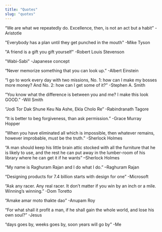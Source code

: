 ```yaml
---
title: "Quotes"
slug: "quotes"
---
```

“We are what we repeatedly do. Excellence, then, is not an act but a habit” - Aristotle 

"Everybody has a plan until they get punched in the mouth" -Mike Tyson

"A friend is a gift you gift yourself" -Robert Louis Stevenson

"Wabi-Sabi" -Japanese concept

“Never memorize something that you can look up.” -Albert Einstein

“I go to work every day with two missions, No. 1: how can I make my bosses more money? And No. 2: how can I get some of it?” -Stephen A. Smith

“You know what the difference is between you and me? I make this look GOOD.” -Will Smith

“Jodi Tor Dak Shune Keu Na Ashe, Ekla Cholo Re” -Rabindranath Tagore

“It is better to beg forgiveness, than ask permission.” -Grace Murray Hopper

“When you have eliminated all which is impossible, then whatever remains, however improbable, must be the truth.” -Sherlock Holmes

“A man should keep his little brain attic stocked with all the furniture that he is likely to use, and the rest he can put away in the lumber-room of his library where he can get it if he wants” –Sherlock Holmes

“My name is Raghuram Rajan and I do what I do.” –Raghuram Rajan

“Designing products for 7.4 billion starts with design for one” -Microsoft

“Ask any racer. Any real racer. It don’t matter if you win by an inch or a mile. Winning’s winning.” -Dom Toretto

“Amake amar moto thakte dao” -Anupam Roy

“For what shall it profit a man, if he shall gain the whole world, and lose his own soul?” -Jesus

“days goes by, weeks goes by, soon years will go by” -Me
